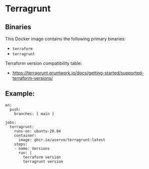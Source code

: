 Terragrunt
==========

## Binaries

This Docker image contains the following primary binaries:

* `terraform`
* `terragrunt`

Terraform version compatibility table:

* https://terragrunt.gruntwork.io/docs/getting-started/supported-terraform-versions/

## Example:

```
on:
  push:
    branches: [ main ]

jobs:
  terragrunt:
    runs-on: ubuntu-20.04
    container:
      image: ghcr.io/aservo/terragrunt:latest
    steps:
    - name: Versions
      run: | 
        terraform version
        terragrunt version
```
